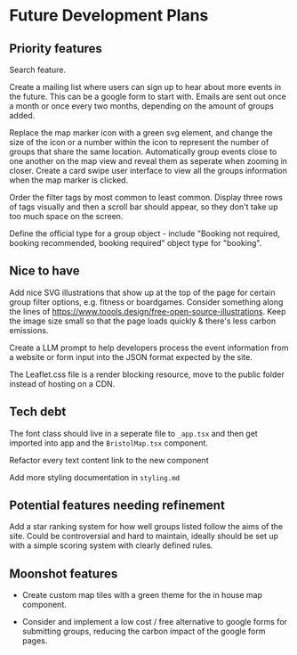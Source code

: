 # Future Development Plans

## Priority features

Search feature.

Create a mailing list where users can sign up to hear about more events in the future. This can be a google form to start with. Emails are sent out once a month or once every two months, depending on the amount of groups added.

Replace the map marker icon with a green svg element, and change the size of the icon or a number within the icon to represent the number of groups that share the same location. Automatically group events close to one another on the map view and reveal them as seperate when zooming in closer. Create a card swipe user interface to view all the groups information when the map marker is clicked.

Order the filter tags by most common to least common. Display three rows of tags visually and then a scroll bar should appear, so they don't take up too much space on the screen.

Define the official type for a group object - include "Booking not required, booking recommended, booking required" object type for "booking".

## Nice to have

Add nice SVG illustrations that show up at the top of the page for certain group filter options, e.g. fitness or boardgames. Consider something along the lines of https://www.toools.design/free-open-source-illustrations. Keep the image size small so that the page loads quickly & there's less carbon emissions.

Create a LLM prompt to help developers process the event information from a website or form input into the JSON format expected by the site.

The Leaflet.css file is a render blocking resource, move to the public folder instead of hosting on a CDN.

## Tech debt

The font class should live in a seperate file to `_app.tsx` and then get imported into app and the `BristolMap.tsx` component.

Refactor every text content <a> link to the new <Link> component

Add more styling documentation in `styling.md`

## Potential features needing refinement

Add a star ranking system for how well groups listed follow the aims of the site. Could be controversial and hard to maintain, ideally should be set up with a simple scoring system with clearly defined rules.

## Moonshot features

- Create custom map tiles with a green theme for the in house map component.

- Consider and implement a low cost / free alternative to google forms for submitting groups, reducing the carbon impact of the google form pages.
